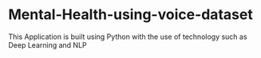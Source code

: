 # Mental-Health-using-voice-dataset
This Application is built using Python with the use of technology such as Deep Learning and NLP
